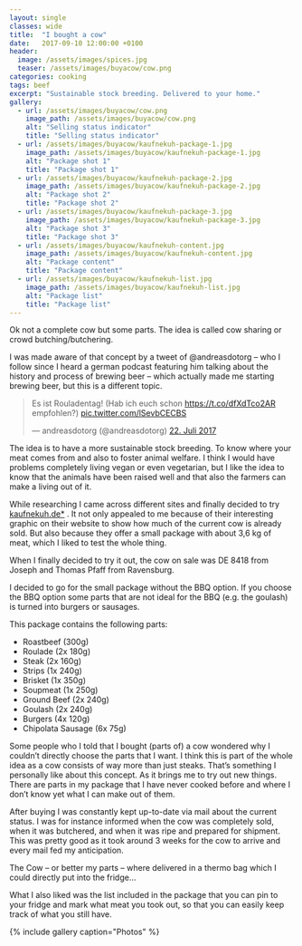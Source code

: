 ```yaml
---
layout: single
classes: wide
title:  "I bought a cow"
date:   2017-09-10 12:00:00 +0100
header:
  image: /assets/images/spices.jpg
  teaser: /assets/images/buyacow/cow.png
categories: cooking
tags: beef
excerpt: "Sustainable stock breeding. Delivered to your home."
gallery:
  - url: /assets/images/buyacow/cow.png
    image_path: /assets/images/buyacow/cow.png
    alt: "Selling status indicator"
    title: "Selling status indicator"
  - url: /assets/images/buyacow/kaufnekuh-package-1.jpg
    image_path: /assets/images/buyacow/kaufnekuh-package-1.jpg
    alt: "Package shot 1"
    title: "Package shot 1"
  - url: /assets/images/buyacow/kaufnekuh-package-2.jpg
    image_path: /assets/images/buyacow/kaufnekuh-package-2.jpg
    alt: "Package shot 2"
    title: "Package shot 2"
  - url: /assets/images/buyacow/kaufnekuh-package-3.jpg
    image_path: /assets/images/buyacow/kaufnekuh-package-3.jpg
    alt: "Package shot 3"
    title: "Package shot 3"
  - url: /assets/images/buyacow/kaufnekuh-content.jpg
    image_path: /assets/images/buyacow/kaufnekuh-content.jpg
    alt: "Package content"
    title: "Package content"
  - url: /assets/images/buyacow/kaufnekuh-list.jpg
    image_path: /assets/images/buyacow/kaufnekuh-list.jpg
    alt: "Package list"
    title: "Package list"
---
```


Ok not a complete cow but some parts. The idea is called cow sharing or crowd butching/butchering.

I was made aware of that concept by a tweet of @andreasdotorg – who I follow since I heard a german podcast featuring him talking about the history and process of brewing beer – which actually made me starting brewing beer, but this is a different topic.

<blockquote class="twitter-tweet" data-lang="de"><p lang="de" dir="ltr">Es ist Rouladentag! (Hab ich euch schon <a href="https://t.co/dfXdTco2AR">https://t.co/dfXdTco2AR</a> empfohlen?) <a href="https://t.co/lSevbCECBS">pic.twitter.com/lSevbCECBS</a></p>&mdash; andreasdotorg (@andreasdotorg) <a href="https://twitter.com/andreasdotorg/status/888676049164357633?ref_src=twsrc%5Etfw">22. Juli 2017</a></blockquote> <script async src="https://platform.twitter.com/widgets.js" charset="utf-8"></script> 

The idea is to have a more sustainable stock breeding. To know where your meat comes from and also to foster animal welfare.
I think I would have problems completely living vegan or even vegetarian, but I like the idea to know that the animals have been raised well and that also the farmers can make a living out of it.

While researching I came across different sites and finally decided to try [kaufnekuh.de*][kaufnekuh] .
It not only appealed to me because of their interesting graphic on their website to show how much of the current cow is already sold.
But also because they offer a small package with about 3,6 kg of meat, which I liked to test the whole thing.

When I finally decided to try it out, the cow on sale was DE 8418 from Joseph and Thomas Pfaff from Ravensburg.

I decided to go for the small package without the BBQ option. If you choose the BBQ option some parts that are not ideal for the BBQ (e.g. the goulash) is turned into burgers or sausages.

This package contains the following parts:

* Roastbeef (300g)
* Roulade (2x 180g)
* Steak (2x 160g)
* Strips (1x 240g)
* Brisket (1x 350g)
* Soupmeat (1x 250g)
* Ground Beef (2x 240g)
* Goulash (2x 240g)
* Burgers (4x 120g)
* Chipolata Sausage (6x 75g)


Some people who I told that I bought (parts of) a cow wondered why I couldn’t directly choose the parts that I want. I think this is part of the whole idea as a cow consists of way more than just steaks.
That’s something I personally like about this concept. As it brings me to try out new things. There are parts in my package that I have never cooked before and where I don’t know yet what I can make out of them.

After buying I was constantly kept up-to-date via mail about the current status. I was for instance informed when the cow was completely sold, when it was butchered, and when it was ripe and prepared for shipment. This was pretty good as it took around 3 weeks for the cow to arrive and every mail fed my anticipation.

The Cow – or better my parts – where delivered in a thermo bag which I could directly put into the fridge…

What I also liked was the list included in the package that you can pin to your fridge and mark what meat you took out, so that you can easily keep track of what you still have.

{% include gallery caption="Photos" %}


[kaufnekuh]: https://www.kaufnekuh.de/?invite=598c9af86649d
[twitter-andreasdotorg]: https://twitter.com/andreasdotorg
[cre-194]: https://cre.fm/cre194-bier
[tweet-andreasdotorg]: https://twitter.com/andreasdotorg/status/888676049164357633